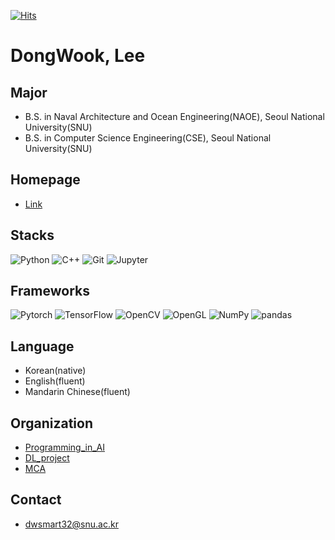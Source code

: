 [![Hits](https://hits.seeyoufarm.com/api/count/incr/badge.svg?url=https%3A%2F%2Fgithub.com%2Fdwsmart32&count_bg=%234387CF&title_bg=%23555555&icon=github.svg&icon_color=%23FFFFFF&title=hits&edge_flat=false)](https://hits.seeyoufarm.com)

# DongWook, Lee

##  Major
-  B.S. in Naval Architecture and Ocean Engineering(NAOE), Seoul National University(SNU)
-  B.S. in Computer Science Engineering(CSE), Seoul National University(SNU)

## Homepage
- [Link](https://dwsmart32.github.io/)

## Stacks
<img alt="Python" src ="https://img.shields.io/badge/Python-3776AB.svg?&style=flat-square&logo=Python&logoColor=white"/> <img alt="C++" src ="https://img.shields.io/badge/C++-00599C.svg?&style=flat-square&logo=C++&logoColor=white"/> <img alt="Git" src ="https://img.shields.io/badge/Git-F05032.svg?&style=flat-square&logo=Git&logoColor=white"/> <img alt="Jupyter" src ="https://img.shields.io/badge/Jupyter-F37626.svg?&style=flat-square&logo=Jupyter Lab&logoColor=white"/> 

## Frameworks
<img alt="Pytorch" src ="https://img.shields.io/badge/Pytorch-EE4C2C.svg?&style=flat-square&logo=Pytorch&logoColor=white"/> <img alt="TensorFlow" src ="https://img.shields.io/badge/TensorFlow-FF6F00.svg?&style=flat-square&logo=TensorFlow&logoColor=white"/> <img alt="OpenCV" src ="https://img.shields.io/badge/OpenCV-5C3EE8.svg?&style=flat-square&logo=OpenCV&logoColor=white"/> <img alt="OpenGL" src ="https://img.shields.io/badge/OpenGL-5586A4.svg?&style=flat-square&logo=OpenGL&logoColor=white"/> <img alt="NumPy" src ="https://img.shields.io/badge/NumPy-013243.svg?&style=flat-square&logo=NumPy&logoColor=white"/> <img alt="pandas" src ="https://img.shields.io/badge/pandas-150458.svg?&style=flat-square&logo=pandas&logoColor=white"/>


## Language
- Korean(native)
- English(fluent)
- Mandarin Chinese(fluent)

## Organization
- [Programming_in_AI](https://github.com/orgs/Programming-in-AI/repositories)
- [DL_project](https://github.com/orgs/SNU-DL-Project/repositories)
- [MCA](https://github.com/MCA-Team2/MCA-Team2)

## Contact
- dwsmart32@snu.ac.kr
 
